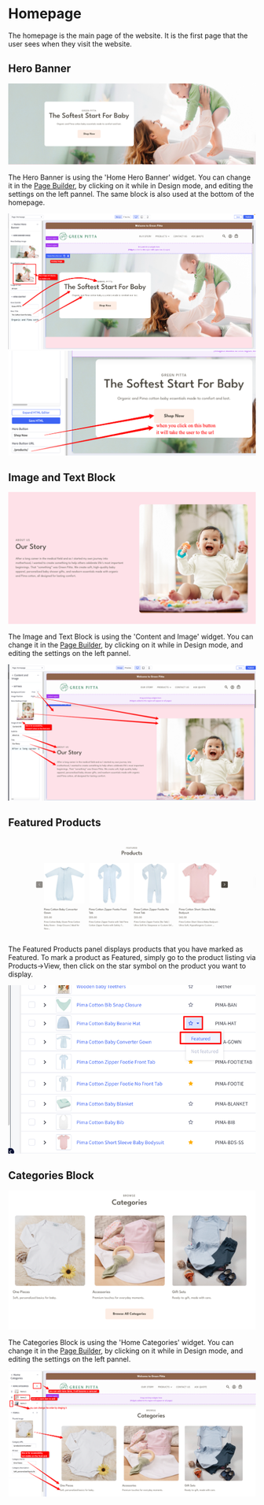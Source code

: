 # Homepage
The homepage is the main page of the website. It is the first page that the user sees when they visit the website.

## Hero Banner
![hero-banner.png](img/hero-banner.png)

The Hero Banner is using the 'Home Hero Banner' widget. You can change it in the [Page Builder](index.md/#page-builder), by clicking on it while in Design mode, and editing the settings on the left pannel.
The same block is also used at the bottom of the homepage.

![hero-inst1.png](img/hero-inst1.png)
![hero-inst2.png](img/hero-inst2.png)

## Image and Text Block
![text-image.png](img/text-image.png)

The Image and Text Block is using the 'Content and Image' widget. You can change it in the [Page Builder](index.md/#page-builder), by clicking on it while in Design mode, and editing the settings on the left pannel.

![text-image-inst.png](img/text-image-inst.png)

## Featured Products

![featured.png](img/featured.png)

The Featured Products panel displays products that you have marked as Featured.
To mark a product as Featured, simply go to the product listing via Products->View, then click on the star symbol on the product you want to display.

![featured-inst.png](img/featured-inst.png)

## Categories Block

![categories.png](img/categories.png)

The Categories Block is using the 'Home Categories' widget. You can change it in the [Page Builder](index.md/#page-builder), by clicking on it while in Design mode, and editing the settings on the left pannel.

![categories-inst.png](img/categories-inst.png)
